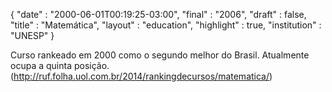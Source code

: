 {
  "date" : "2000-06-01T00:19:25-03:00",
  "final" : "2006",
  "draft" : false,
  "title" : "Matemática",
  "layout" : "education",
  "highlight" : true,
  "institution" : "UNESP"
}

Curso rankeado em 2000 como o segundo melhor do Brasil. Atualmente ocupa a quinta posição. (http://ruf.folha.uol.com.br/2014/rankingdecursos/matematica/)
